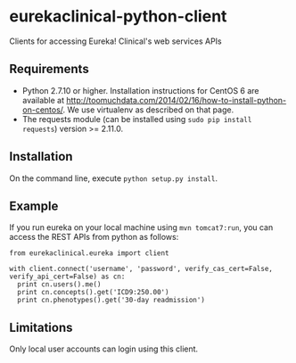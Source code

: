 # eurekaclinical-python-client
Clients for accessing Eureka! Clinical's web services APIs

## Requirements
* Python 2.7.10 or higher. Installation instructions for CentOS 6 are available at http://toomuchdata.com/2014/02/16/how-to-install-python-on-centos/. We use virtualenv as described on that page.
* The requests module (can be installed using `sudo pip install requests`) version >= 2.11.0.

## Installation
On the command line, execute `python setup.py install`.

## Example
If you run eureka on your local machine using `mvn tomcat7:run`, you can access the REST APIs from python as follows:
```
from eurekaclinical.eureka import client

with client.connect('username', 'password', verify_cas_cert=False, verify_api_cert=False) as cn:
  print cn.users().me()
  print cn.concepts().get('ICD9:250.00')
  print cn.phenotypes().get('30-day readmission')
```

## Limitations
Only local user accounts can login using this client.

